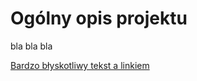 # Ogólny opis projektu
bla bla bla  

[Bardzo błyskotliwy tekst a linkiem](Projekt-koncowy-1/MrBuggy3/01Analizaspecyfikacji/Projektkoncowy-ZDTESTpol87–9marcao11_50-Nieścisłości.pdf)
